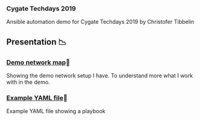### Cygate Techdays 2019
Ansible automation demo for Cygate Techdays 2019 by Christofer Tibbelin

## Presentation :chart_with_downwards_trend:

### [Demo network map](demo_map.png):maple_leaf:
Showing the demo network setup I have. To understand more what I work with in the demo.

### [Example YAML file](Example_YAML.yml):page_with_curl:
Example YAML file showing a playbook
